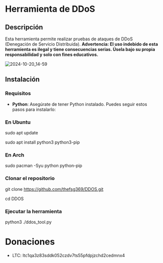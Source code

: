 # Herramienta de DDoS

## Descripción
Esta herramienta permite realizar pruebas de ataques de DDoS (Denegación de Servicio Distribuida). **Advertencia: El uso indebido de esta herramienta es ilegal y tiene consecuencias serias. Úsela bajo su propia responsabilidad y solo con fines educativos.**

![2024-10-20_14-59](https://github.com/user-attachments/assets/0d758126-6519-48ba-9cf3-6419aa9f3760)


## Instalación

### Requisitos
- **Python**: Asegúrate de tener Python instalado. Puedes seguir estos pasos para instalarlo:

### En Ubuntu
sudo apt update

sudo apt install python3 python3-pip

### En Arch
sudo pacman -Syu python python-pip

### Clonar el repositorio 

git clone https://github.com/thefsg369/DDOS.git

cd DDOS

### Ejecutar la herramienta 

python3 ./ddos_tool.py

# Donaciones
* LTC: ltc1qa3z83sddk052czdv7ts55pfdpjzchd2cedmnx4
